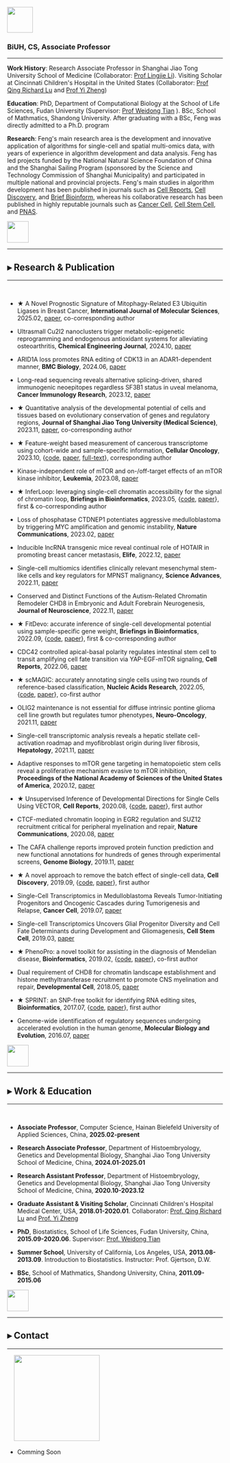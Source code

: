 <p float="left">
<img src="https://fzhang.bioinfo-lab.com/img/biuh_logo.jpg" height="60">
</p>

### **BiUH, CS, Associate Professor**

---------------------------------------


**Work History**: Research Associate Professor in Shanghai Jiao Tong University School of Medicine (Collaborator: [Prof Lingjie Li](https://www.shsmu.edu.cn/cbmsen/info/1072/1301.htm)). Visiting Scholar at Cincinnati Children's Hospital in the United States (Collaborator: [Prof Qing Richard Lu](https://www.cincinnatichildrens.org/bio/l/qing-richard-lu) and [Prof Yi Zheng](https://www.cincinnatichildrens.org/bio/z/yi-zheng)) 

**Education**: PhD, Department of Computational Biology at the School of Life Sciences, Fudan University (Supervisor: [Prof Weidong Tian](https://life.fudan.edu.cn/9f/60/c31283a368480/page.htm)
). BSc, School of Mathmatics, Shandong University. After graduating with a BSc, Feng was directly admitted to a Ph.D. program

**Research**: Feng's main research area is the development and innovative application of algorithms for single-cell and spatial multi-omics data, with years of experience in algorithm development and data analysis. Feng has led projects funded by the National Natural Science Foundation of China and the Shanghai Sailing Program (sponsored by the Science and Technology Commission of Shanghai Municipality) and participated in multiple national and provincial projects. Feng's main studies in algorithm development has been published in journals such as [Cell Reports](https://doi.org/10.1016/j.celrep.2021.110009), [Cell Discovery](https://doi.org/10.1038/s41421-019-0114-x), and [Brief Bioinform](https://doi.org/10.1093/bib/bbad166), whereas his collaborative research has been published in highly reputable journals such as [Cancer Cell](https://doi.org/10.1016/j.ccell.2019.07.009), [Cell Stem Cell](https://doi.org/10.1016/j.stem.2019.03.006), and [PNAS](https://www.pnas.org/content/118/1/e2020102118).


<img src="https://fzhang.bioinfo-lab.com/img/white.png" height="50">

---------------------------------------

## ▸ Research & Publication

---------------------------------------

&nbsp;&nbsp;

  * ★ A Novel Prognostic Signature of Mitophagy-Related E3 Ubiquitin Ligases in Breast Cancer, **International Journal of Molecular Sciences**, 2025.02, [paper](https://doi.org/10.3390/ijms26041551), co-corresponding author

  * Ultrasmall Cu2I2 nanoclusters trigger metabolic-epigenetic reprogramming and endogenous antioxidant systems for alleviating osteoarthritis, **Chemical Engineering Journal**, 2024.10, [paper](https://doi.org/10.1016/j.cej.2024.154568)
  
  * ARID1A loss promotes RNA editing of CDK13 in an ADAR1-dependent manner, **BMC Biology**, 2024.06, [paper](https://doi.org/10.1186/s12915-024-01927-9)

  * Long-read sequencing reveals alternative splicing-driven, shared immunogenic neoepitopes regardless SF3B1 status in uveal melanoma, **Cancer Immunology Research**, 2023.12, [paper](https://doi.org/10.1158/2326-6066.cir-23-0083)

  * ★ Quantitative analysis of the developmental potential of cells and tissues based on evolutionary conservation of genes and regulatory regions, **Journal of Shanghai Jiao Tong University (Medical Science)**, 2023.11, [paper](https://xuebao.shsmu.edu.cn/CN/10.3969/j.issn.1674-8115.2023.11.006), co-corresponding author

  * ★  Feature-weight based measurement of cancerous transcriptome using cohort-wide and sample-specific information, **Cellular Oncology**, 2023.10, {[code](https://github.com/jumphone/FWP), [paper](https://doi.org/10.1007/s13402-023-00879-6), [full-text](https://rdcu.be/dn9I1)}, corresponding author
  
  * Kinase-independent role of mTOR and on-/off-target effects of an mTOR kinase inhibitor, **Leukemia**, 2023.08, [paper](https://doi.org/10.1038/s41375-023-01987-w)

  * ★ InferLoop: leveraging single-cell chromatin accessibility for the signal of chromatin loop, **Briefings in Bioinformatics**, 2023.05, {[code](https://github.com/jumphone/InferLoop), [paper](https://doi.org/10.1093/bib/bbad166)}, first & co-corresponding author
  
  * Loss of phosphatase CTDNEP1 potentiates aggressive medulloblastoma by triggering MYC amplification and genomic instability, **Nature Communications**, 2023.02, [paper](https://doi.org/10.1038/s41467-023-36400-8)
  
  * Inducible lncRNA transgenic mice reveal continual role of HOTAIR in promoting breast cancer metastasis, **Elife**, 2022.12, [paper](https://doi.org/10.7554/elife.79126)
  
  * Single-cell multiomics identifies clinically relevant mesenchymal stem-like cells and key regulators for MPNST malignancy, **Science Advances**, 2022.11, [paper](https://doi.org/10.1126/sciadv.abo5442)
  
  * Conserved and Distinct Functions of the Autism-Related Chromatin Remodeler CHD8 in Embryonic and Adult Forebrain Neurogenesis, **Journal of Neuroscience**, 2022.11, [paper](https://doi.org/10.1523/JNEUROSCI.2400-21.2022)

  * ★ FitDevo: accurate inference of single-cell developmental potential using sample-specific gene weight, **Briefings in Bioinformatics**, 2022.09, {[code](https://github.com/jumphone/FitDevo), [paper](https://doi.org/10.1093/bib/bbac293)}, first & co-corresponding author
  
  * CDC42 controlled apical-basal polarity regulates intestinal stem cell to transit amplifying cell fate transition via YAP-EGF-mTOR signaling, **Cell Reports**, 2022.06, [paper](https://doi.org/10.1016/j.celrep.2021.110009)

  * ★ scMAGIC: accurately annotating single cells using two rounds of reference-based classification, **Nucleic Acids Research**, 2022.05, {[code](https://github.com/TianLab-Bioinfo/scMAGIC), [paper](https://doi.org/10.1093/nar/gkab1275)}, co-first author

  * OLIG2 maintenance is not essential for diffuse intrinsic pontine glioma cell line growth but regulates tumor phenotypes, **Neuro-Oncology**, 2021.11, [paper](https://doi.org/10.1093/neuonc/noab016)

  * Single-cell transcriptomic analysis reveals a hepatic stellate cell-activation roadmap and myofibroblast origin during liver fibrosis, **Hepatology**, 2021.11, [paper](https://doi.org/10.1002/hep.31987)

  * Adaptive responses to mTOR gene targeting in hematopoietic stem cells reveal a proliferative mechanism evasive to mTOR inhibition, **Proceedings of the National Academy of Sciences of the United States of America**, 2020.12, [paper](https://www.pnas.org/content/118/1/e2020102118)

  * ★ Unsupervised Inference of Developmental Directions for Single Cells Using VECTOR, **Cell Reports**, 2020.08, {[code](https://github.com/jumphone/Vector), [paper](https://doi.org/10.1016/j.celrep.2020.108069)}, first author
 
  * CTCF-mediated chromatin looping in EGR2 regulation and SUZ12 recruitment critical for peripheral myelination and repair, **Nature Communications**, 2020.08, [paper](https://doi.org/10.1038/s41467-020-17955-2)

  * The CAFA challenge reports improved protein function prediction and new functional annotations for hundreds of genes through experimental screens, **Genome Biology**, 2019.11, [paper](https://doi.org/10.1186/s13059-019-1835-8)

  * ★ A novel approach to remove the batch effect of single-cell data, **Cell Discovery**, 2019.09, {[code](https://github.com/jumphone/BEER), [paper](https://doi.org/10.1038/s41421-019-0114-x)}, first author

  * Single-Cell Transcriptomics in Medulloblastoma Reveals Tumor-Initiating Progenitors and Oncogenic Cascades during Tumorigenesis and Relapse, **Cancer Cell**, 2019.07, [paper](https://doi.org/10.1016/j.ccell.2019.07.009)

  * Single-cell Transcriptomics Uncovers Glial Progenitor Diversity and Cell Fate Determinants during Development and Gliomagenesis, **Cell Stem Cell**, 2019.03, [paper](https://doi.org/10.1016/j.stem.2019.03.006)

  * ★ PhenoPro: a novel toolkit for assisting in the diagnosis of Mendelian disease, **Bioinformatics**, 2019.02, {[code](https://github.com/jumphone/PhenoPro), [paper](https://doi.org/10.1093/bioinformatics/btz100)}, co-first author

  * Dual requirement of CHD8 for chromatin landscape establishment and histone methyltransferase recruitment to promote CNS myelination and repair, **Developmental Cell**, 2018.05, [paper](https://doi.org/10.1016/j.devcel.2018.05.022)

  * ★ SPRINT: an SNP-free toolkit for identifying RNA editing sites, **Bioinformatics**, 2017.07, {[code](https://github.com/jumphone/SPRINT), [paper](https://doi.org/10.1093/bioinformatics/btx473)}, first author
    
  * Genome-wide identification of regulatory sequences undergoing accelerated evolution in the human genome, **Molecular Biology and Evolution**, 2016.07, [paper](https://doi.org/10.1093/molbev/msw128)

<img src="https://fzhang.bioinfo-lab.com/img/white.png" height="50">

---------------------------------------

## ▸ Work & Education

---------------------------------------

&nbsp;&nbsp;

* **Associate Professor**, Computer Science, Hainan Bielefeld University of Applied Sciences, China, **2025.02-present**

* **Research Associate Professor**, Department of Histoembryology, Genetics and Developmental Biology, Shanghai Jiao Tong University School of Medicine, China, **2024.01-2025.01**

* **Research Assistant Professor**, Department of Histoembryology, Genetics and Developmental Biology, Shanghai Jiao Tong University School of Medicine, China, **2020.10-2023.12**

* **Graduate Assistant & Visiting Scholar**, Cincinnati Children's Hospital Medical Center, USA, **2018.01-2020.01**. Collaborator: [Prof. Qing Richard Lu](https://www.cincinnatichildrens.org/bio/l/qing-richard-lu) and [Prof. Yi Zheng](https://www.cincinnatichildrens.org/bio/z/yi-zheng)

* **PhD**, Biostatistics, School of Life Sciences, Fudan University, China, **2015.09-2020.06**. Supervisor: [Prof. Weidong Tian](https://life.fudan.edu.cn/9f/60/c31283a368480/page.htm)

* **Summer School**, University of California, Los Angeles, USA, **2013.08-2013.09**. Introduction to Biostatistics. Instructor: Prof. Gjertson, D.W.

* **BSc**, School of Mathmatics, Shandong University, China, **2011.09-2015.06** 

<img src="https://fzhang.bioinfo-lab.com/img/white.png" height="50">

---------------------------------------

## ▸ Contact

---------------------------------------

&nbsp;&nbsp;&nbsp;&nbsp;<img src="https://fzhang.bioinfo-lab.com/img/email_logo.png" width="200">

* Comming Soon




